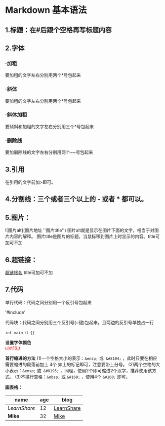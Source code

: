 
# **Markdown 基本语法**
## **1.标题：在#后跟个空格再写标题内容**

## **2.字体**
### **·加粗**
要加粗的文字左右分别用两个*号包起来

### **·斜体**
要加粗的文字左右分别用两个*号包起来

### **·斜体加粗**
要倾斜和加粗的文字左右分别用三个*号包起来
### **·删除线**
要加删除线的文字左右分别用两个~~号包起来

## **3.引用**
在引用的文字前加>即可。
## **4.分割线：三个或者三个以上的 - 或者 * 都可以。**

## **5.图片：**
![图片alt](图片地址 ''图片title'')
图片alt就是显示在图片下面的文字，相当于对图片内容的解释。
图片title是图片的标题，当鼠标移到图片上时显示的内容。title可加可不加
## **6.超链接：**
[超链接名](超链接地址 "超链接title")
title可加可不加


## **7.代码**
单行代码：代码之间分别用一个反引号包起来

'#include'

代码块：代码之间分别用三个反引号(~键)包起来，且两边的反引号单独占一行
```
int main（）{}
```

**设置字体颜色**  
<font color = red> uint16_t</font> 

**首行缩进的方法**
(1)一个空格大小的表示：`&ensp;` 或` &#8194;` ，此时只要在相应需要缩进的段落前加上 4个 如上的标记即可，注意要带上分号。
(2)两个空格的大小表示：`&emsp;` 或` &#8195;` ，同理，使用2个即可缩进2个汉字，推荐使用该方式。
(3)不换行空格：`&nbsp;` 或 `&#160;` ，使用4个 `&#160;` 即可。

**画表格：**

|     name     | age |             blog                |
| ------------ | --- | ------------------------------- |
| _LearnShare_ |  12 | [LearnShare](http://xianbai.me) |
| __Mike__     |  32 | [Mike](http://mike.me)          |